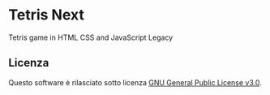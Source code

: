 # Tetris Next
Tetris game in HTML CSS and JavaScript Legacy 

## Licenza

Questo software è rilasciato sotto licenza [GNU General Public License v3.0](https://www.gnu.org/licenses/gpl-3.0.html).


